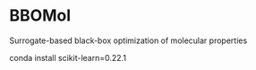# BBOMol
Surrogate-based black-box optimization of molecular properties


conda install scikit-learn=0.22.1
